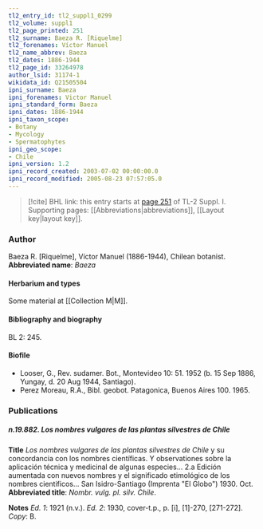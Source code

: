 ```yaml
---
tl2_entry_id: tl2_suppl1_0299
tl2_volume: suppl1
tl2_page_printed: 251
tl2_surname: Baeza R. [Riquelme]
tl2_forenames: Víctor Manuel
tl2_name_abbrev: Baeza
tl2_dates: 1886-1944
tl2_page_id: 33264978
author_lsid: 31174-1
wikidata_id: Q21505504
ipni_surname: Baeza
ipni_forenames: Victor Manuel
ipni_standard_form: Baeza
ipni_dates: 1886-1944
ipni_taxon_scope: 
- Botany
- Mycology
- Spermatophytes
ipni_geo_scope: 
- Chile
ipni_version: 1.2
ipni_record_created: 2003-07-02 00:00:00.0
ipni_record_modified: 2005-08-23 07:57:05.0
---
```



> [!cite] BHL link: this entry starts at [page 251](https://www.biodiversitylibrary.org/page/33264978) of TL-2 Suppl. I.
> Supporting pages: [[Abbreviations|abbreviations]], [[Layout key|layout key]].

### Author

Baeza R. \[Riquelme\], Víctor Manuel (1886-1944), Chilean botanist. 
**Abbreviated name**: *Baeza*

#### Herbarium and types

Some material at [[Collection M|M]].

#### Bibliography and biography

BL 2: 245.

#### Biofile

- Looser, G., Rev. sudamer. Bot., Montevideo 10: 51. 1952 (b. 15 Sep 1886, Yungay, d. 20 Aug 1944, Santiago).
- Perez Moreau, R.A., Bibl. geobot. Patagonica, Buenos Aires 100. 1965.

### Publications

##### n.19.882. Los nombres vulgares de las plantas silvestres de Chile

**Title**
*Los nombres vulgares de las plantas silvestres de Chile* y su concordancia con los nombres científicas. Y observationes sobre la aplicación técnica y medicinal de algunas especies... 2.a Edición aumentada con nuevos nombres y el significado etimológico de los nombres cientificos... San Isidro-Santiago (Imprenta "El Globo") 1930. Oct.
**Abbreviated title**: *Nombr. vulg. pl. silv. Chile*.

**Notes**
*Ed. 1*: 1921 (n.v.).
*Ed. 2*: 1930, cover-t.p., p. \[i\], \[1\]-270, \[271-272\]. *Copy*: B.

